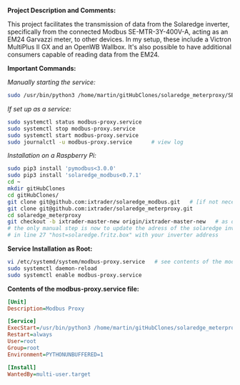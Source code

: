 **Project Description and Comments:**

This project facilitates the transmission of data from the Solaredge inverter, specifically from the connected Modbus SE-MTR-3Y-400V-A, acting as an EM24 Garvazzi meter, to other devices. In my setup, these include a Victron MultiPlus II GX and an OpenWB Wallbox. It's also possible to have additional consumers capable of reading data from the EM24.

**Important Commands:**

*Manually starting the service:*
```bash
sudo /usr/bin/python3 /home/martin/gitHubClones/solaredge_meterproxy/SE7K-EM24-proxy-tcp.py -c /home/martin/gitHubClones/solaredge_meterproxy/SE-MTR-3Y-400V-A.conf
```

*If set up as a service:*
```bash
sudo systemctl status modbus-proxy.service
sudo systemctl stop modbus-proxy.service
sudo systemctl start modbus-proxy.service
sudo journalctl -u modbus-proxy.service      # view log
```

*Installation on a Raspberry Pi:*
```bash
sudo pip3 install 'pymodbus<3.0.0'
sudo pip3 install 'solaredge_modbus<0.7.1'
cd ~
mkdir gitHubClones
cd gitHubClones/  
git clone git@github.com:ixtrader/solaredge_modbus.git   # [if not necessary]
git clone git@github.com:ixtrader/solaredge_meterproxy.git
cd solaredge_meterproxy
git checkout -b ixtrader-master-new origin/ixtrader-master-new   # as of February 2024, this is the functional version
# the only manual step is now to update the adress of the solaredge inverter in the file /home/martin/gitHubClones/solaredge_meterproxy/SE-MTR-3Y-400V-A.conf
# in line 27 "host=solaredge.fritz.box" with your inverter address
```

**Service Installation as Root:**
```bash
vi /etc/systemd/system/modbus-proxy.service   # see contents of the modbus-proxy.service file
sudo systemctl daemon-reload
sudo systemctl enable modbus-proxy.service
```

**Contents of the modbus-proxy.service file:**
```ini
[Unit]
Description=Modbus Proxy

[Service]
ExecStart=/usr/bin/python3 /home/martin/gitHubClones/solaredge_meterproxy/SE7K-EM24-proxy-tcp.py -c /home/martin/gitHubClones/solaredge_meterproxy/SE-MTR-3Y-400V-A.conf
Restart=always
User=root
Group=root
Environment=PYTHONUNBUFFERED=1

[Install]
WantedBy=multi-user.target
```
